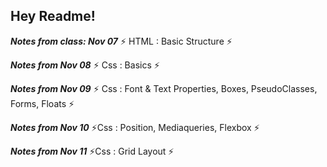 
##  Hey Readme!
***Notes from class: Nov 07*** ⚡ HTML : Basic Structure ⚡

***Notes from Nov 08*** ⚡ Css : Basics ⚡

***Notes from Nov 09*** ⚡ Css : Font & Text Properties, Boxes, PseudoClasses, Forms, Floats ⚡

***Notes from Nov 10*** ⚡Css : Position, Mediaqueries, Flexbox ⚡

***Notes from Nov 11*** ⚡Css : Grid Layout ⚡



